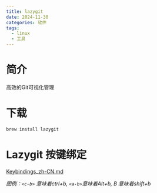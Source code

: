 ```yaml
---
title: lazygit
date: 2024-11-30
categories: 软件
tags:
  - linux
  - 工具
---
```

# 简介
高效的Git可视化管理

# 下载
```bash
brew install lazygit
```

# Lazygit 按键绑定
[Keybindings_zh-CN.md](https://github.com/jesseduffield/lazygit/blob/master/docs/keybindings/Keybindings_zh-CN.md)

_图例：`<c-b>` 意味着ctrl+b, `<a-b>`意味着Alt+b, B 意味着shift+b_


